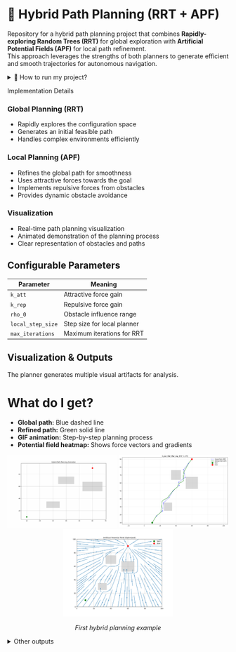 # 🧭 Hybrid Path Planning (RRT + APF)

Repository for a hybrid path planning project that combines **Rapidly-exploring Random Trees (RRT)** for global exploration with **Artificial Potential Fields (APF)** for local path refinement.  
This approach leverages the strengths of both planners to generate efficient and smooth trajectories for autonomous navigation.

<details>
<summary>🚀 How to run my project? </summary>

**Prerequisites:**  

```bash
pip install numpy matplotlib shapely
```

**Run the project:**  

```bash
python main.py
```

This will:
- Generate a global path using RRT
- Refine it with APF
- Visualize the process and save:
  - The environment with obstacles
  - The RRT initial path
  - The smoothed APF path
  - A GIF animation of the planning process
  - The potential field heatmap

</details>


Implementation Details

### Global Planning (RRT)
- Rapidly explores the configuration space
- Generates an initial feasible path
- Handles complex environments efficiently

### Local Planning (APF)
- Refines the global path for smoothness
- Uses attractive forces towards the goal
- Implements repulsive forces from obstacles
- Provides dynamic obstacle avoidance

### Visualization
- Real-time path planning visualization
- Animated demonstration of the planning process
- Clear representation of obstacles and paths

## Configurable Parameters

| Parameter | Meaning |
|----------|---------|
| `k_att` | Attractive force gain |
| `k_rep` | Repulsive force gain |
| `rho_0` | Obstacle influence range |
| `local_step_size` | Step size for local planner |
| `max_iterations` | Maximum iterations for RRT |

## Visualization & Outputs
The planner generates multiple visual artifacts for analysis.

# What do I get? 

- **Global path:** Blue dashed line  
- **Refined path:** Green solid line  
- **GIF animation:** Step-by-step planning process  
- **Potential field heatmap:** Shows force vectors and gradients  

<div align="center">
<img src="Figure/hybrid_planning.gif" width="250"/>
<img src="Figure/hybrid_path.png"  width="250"/>
<img src="Figure/potential_field.png"  width="250"/>
<p><em>First hybrid planning example </em></p>
</div>

<details>
<summary>Other outputs </summary>

<div align="center">
<img src="Figure/hybrid_planning_2.gif" width="250"/>
<img src="Figure/hybrid_planning_3.gif" width="250"/>
<img src="Figure/hybrid_planning_4.gif" width="250"/>

</div>
</details>